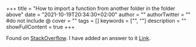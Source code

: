 +++
title = "How to import a function from another folder in the folder above"
date = "2021-10-19T20:34:30+02:00"
author = ""
authorTwitter = "" #do not include @
cover = ""
tags = []
keywords = ["", ""]
description = ""
showFullContent = true
+++

Found on [StackOverflow](https://stackoverflow.com/questions/69636018/how-to-import-a-function-from-another-folder-in-the-folder-above).
I have added an answer to it [Link](https://stackoverflow.com/questions/69636018/how-to-import-a-function-from-another-folder-in-the-folder-above/69636453#69636453).
